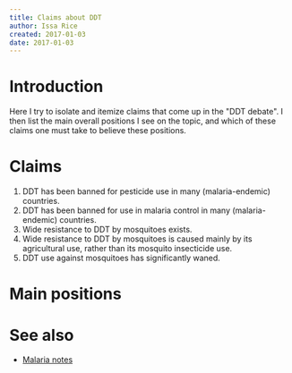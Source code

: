 ```yaml
---
title: Claims about DDT
author: Issa Rice
created: 2017-01-03
date: 2017-01-03
---
```


# Introduction

Here I try to isolate and itemize claims that come up in the "DDT debate".
I then list the main overall positions I see on the topic, and which of these
claims one must take to believe these positions.

# Claims

1. DDT has been banned for pesticide use in many (malaria-endemic) countries.
2. DDT has been banned for use in malaria control in many (malaria-endemic)
   countries.
3. Wide resistance to DDT by mosquitoes exists.
4. Wide resistance to DDT by mosquitoes is caused mainly by its agricultural
   use, rather than its mosquito insecticide use.
5. DDT use against mosquitoes has significantly waned.

# Main positions

# See also

* [Malaria notes]()
